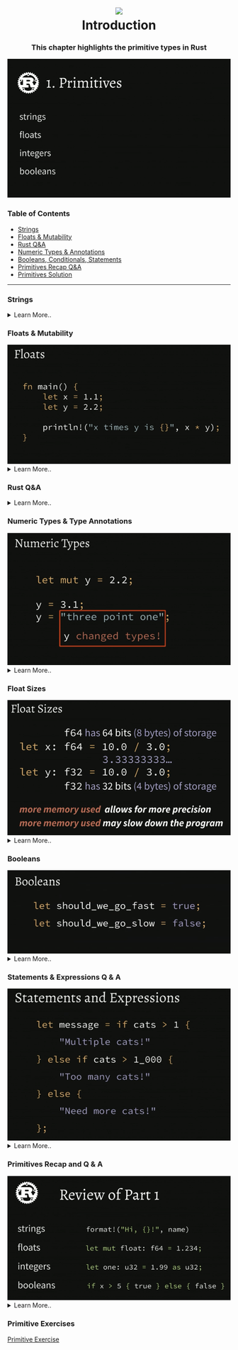 <h1 align="center"><img style="width: 100px;" src="https://external-content.duckduckgo.com/iu/?u=https%3A%2F%2Fwww.freecodecamp.org%2Fnews%2Fcontent%2Fimages%2F2021%2F01%2Frust-mascot.png&f=1&nofb=1&ipt=49a62143c3bb2d19d7862d393b87d3523cc07ab93607ba75d762567ef73c7177" /> </br> Introduction </h1>

<h3 align="center">This chapter highlights the primitive types in Rust </h3>

<img src="../assets/primitives.png" />

###  Table of Contents
  - [Strings](#strings)
  - [Floats & Mutability](#floats-mutability)
  - [Rust Q&A](#rust-q-a)
  - [Numeric Types & Annotations](#numeric-types-annotations)
  - [Booleans, Conditionals, Statements](#booleans-conditionals-statements)
  - [Primitives Recap Q&A](#primitives-recap-q-a)
  - [Primitives Solution](#primitives-solution)

---

### Strings

<details>
  <summary>Learn More..</summary>

  - **Hello World!**
    - below shows how to declare a program in rust, starts with the main function (similar to go or java)
    - main does not take any arguments
    - the below example uses rust print statement `println!` and passes in a string to be printed to the console
    - you would put the main function in a file named `app.rs` .rs is rusts file extension

    ```rust
        fn main() {
            println!("Hello, World!");
        }
    ```

    - to run a rust program we use `rustc`
      - from the root dir of the program run `rustc app.rs` (rustc and the file name to run)
      - this will compile our code and produce a binary file which is something like
        - `app.exe` on windows
        - `app` on mac and linux

    - *macros*
      - since this course will not cover macros, here is a brief
        - in the above example, notice the `!` after the println, this denotes println is a macro (different from the `main()` function)
        - a macro in Rust is a way to do something like a function call, where instead a macro does some code transformation (it is a way to **wrap** the code we write with some *abstracted* rust code kind of like a decorater in python or java with one key difference)
          - Rust has `0 cost abstractions` due to how the compiler handles rust code, so using macros does not add memory or usage to our programs
          - all abstractions `macros` included are compiled down to one set of code as if our program wrote the macro itself so in the `app.exe` the macro does not exist only the code it transformed into
        - you can define your own macros in rust
        - the way to tell the difference between a function and a macro is with the `!`

     - *comments*
       - comments in rust can be written similar to go etc, with a // in front of some text

       ```rs
        fn main() {
            // this is a comment in rust
        }
       ```
     - *crates*
       - crates are rust packages, similar to an npm package in javascript
         - visit [crates.io](https://crates.io) to search for all available rust packages

  - **String Interpolation**
    - This is not a built in as a language feature like python or ruby
    - In Rust, the below example the curly braces are substituted with the values passed in the same place as arguments i.e the first curly braced is replaced with the string `greeting` since it is the first argument after the interpolation string
    - `println!` supports this as apart of its implementation as well as other ways, string interpolation is not supported across any string in Rust
      - `format!` is another way to do string interpolation
        - the second code example shows format in use
        - *Whats the difference between `println` and `format`?*
          - println will always print the string to the console
          - format will return a string, so format can be used to compose together different strings that are returnable in your program like in a function or to a client

    ```rs
        fn main () {
          let greeting = "Hello";
          let subject = "World";

          printin!("{｝，{}!"，greeting, subject)；
        }
    ```

    ```rs
      let subject = "World";
      let greeting = format!("Hello, {}!", subject)
    ```

    - *panic*
      - Panic also supports string interpolation
      - the below example shows a program that puts the crash reason inside a panic message
        - *What is panic used for?*
          - panic is used when you want to end the program, "We are done I can no longer run the program quit/kill the program"
          - in the below example since the panic runs before the last println, the println statement wouldnt actually run since the app will quit at panic
          - panic is not usually used in production applications
            - if familiar with go, panic works the same here
      ```rs
        fn main () {
            let crash_reason = "Server wanted a nap.";

            panic!("I crashed! {}", crash_reason) ;

            println! ("This will never get run.");
        }
      ```

</details>

### Floats & Mutability

<img src="../assets/floats-mut.png" />

<details>
  <summary>Learn More..</summary>

  - **Floats**
    - *String interpolation*
      - string interpolation works not only with string but floats/numbers as well
      - The below example will take the operation in the first argument after the string interp. and substitute the curly braces with the value from the operation

    ```rs
     fn main() {
        let x = 1.1;
        let y = 2.2;

        println!("x times y is {}", x * y)
     }
    ```
    - *output*
      - `x times y is 2.4200000000004`
        - In Rust, when performing a numerical operation this is an example of the result, traditional IEEE `binary floating-point type`
          - this is because binary floats are very fast to get the expected answer while decimal math would come at a significant performance cost since this requires more overhead for a cpu to process
          - full reference from rust docs [Numeric Types](https://doc.rust-lang.org/reference/types/numeric.html?highlight=IEEE#floating-point-typesl)

  - **Mutability**
   - variables are immutable by default in Rust
   - in the below example this could be valid javascript code, where assign x to 1.1 and reassign it to 2.2
     - in Rust this would result in a compiler error

     <img src="../assets/can-not-assign-mut.png" />

     - `let` works similarly to const, once a value is assigned to a variable with the let keyword it is not reassignable or in rust it is known as `immutable` variable
       - let in rust means both const and immutable
         - this means you can not reassign to it OR mutate any data within the value itself

    ```rs
    let x = 1.1;

    x = 2.2;
    ```

    - to make x mutable, the below code shows how rust handles this behavior
      - using the `mut` keyword, rust allows for changes to the variable and content/structure changes where a specifiic value needs to change

    ```rs
    let mut x = 1.1;
    x = 2.2;
    ```
</details>


### Rust Q&A

<details>
  <summary>Learn More..</summary>

  - *What benefits are there for macros over functions?*
    - mainly a matter of convenience, they let you do more things than functions do
      - a function gets an argument and thats all they get to work with
      - in a macro you can pass as many arguments as you want, regular functions require a defined fixed set of arguments
      - macros can not be passed around
  - *Are there performance differences between macros and functions?*
   - Yes at compile time no at run time
    - macros are slower to run at compile time because macros get expanded into a series of function calls but its no different than if you had written the function calls by hand during run time
    - macros are one of the things that can make the compile time slower in rust
  - *So using less macros would make it compile faster?*
   - Yes but this is not a common remediation
     - unless you are using alot of macros they tend not to be a real culprit of slower compilations

  - *What is the point of immutable variables?*
    - the point of immutable variables is good programming practice to default to immutability since they are less error prone
      - i.e if you dont intend to reassign a var, defining with let ensures no where in the code can x be reassigned un intentionally since the compiler will catch a mutation to an immutable item

  - *What is the dyn keyword?*
    - Rust is a statically typed language but there is a `dyn` keyword
     - relatively advanced use case
     - does not exactly work based on first thought of dynamic vs static typings

</details>

### Numeric Types & Type Annotations

<img src="../assets/numerics-annotations.png" />

<details>
  <summary>Learn More..</summary>

  - **Numeric Types**
    - In Rust, although variables can be made mutable with the `mut` keyword, the types will still remain 'immutable'
    - The below snippet shows a mutable var created with a numerical type assigned to it
      - it is then reassigned to a new numerical type (this is ok in rust)
      - it is then reassigned to a string type (this will cause a compiler error)

  ```rs
    let mut y = 2.2;

    y = 3.1;
    y = "three point one";
  ```

  - **Type annotations**
    - type annotations in rust are ways to explicity set the type for variables.
    - Rust does not require you to annotate the types to variables when using let
      - similar to go Rust is able to do type inference and can see, using the below example, x is a float and y is a float
    - in more advanced scenarios Rust compiler may enforce type annotation if the type is harder to infer about
      - the compiler will never miss or get an inferred type wrong if not annotated.. the worst case scenarios are it infers the type or does not compile and enforce type annotation


    ```rs
     fn main() {
        let x: f64 = 1.1; // f64 is a 64 bit floating point number
        let y = 2.2;

        println!("x times y is {}", x * y);
     }
    ```

    - *declaring our first function*
      - when defining functions you are required to use type annotations, in the example below the function parameters are annotated as well as the function return type
       - x is a 64 bit float
       - y is a 64 bit float
       - multiply_both returns a 64 bit float
         - return types are annotated using the `-> type` after the parameter block
      - if your function doesn't return anything you can leave the return type empty (no need for things like void etc.)

      ```rs
      fn main() {
        let answer = multiply_both(1.1, 2.2);
        println!("1.1 x 2.2 = ", answer);
            // ! means println is a macro, not a function
      }

      fn multiply_both(x: f64, y: f64) -> f64 {
        return x * y;
      }
      ```

    - *Is there a way to trick the rust compiler by saying something has the type obj or any to mutate the type?*
       - no, Rust does not have an `any` type or `obj`
       - having collections that contain multiple types is possible using `enums` which is covered in a future section
</details>


### Float Sizes

<img src="../assets/float-sizes.png" />


<details>
  <summary>Learn More..</summary>

  - There are two float sizes `f64` & `f32`
    - There are trade offs to using one vs the other
    - f64 can be better for calculation where precision is really important since it registers numbers at a higher bit count or 8 bytes of storage
    - f32 only has 32 bits (4 bytes) of storage, making it more memory efficient but not as accurate
  - *Why not always use f64 since it is more precise?*
    - more memory used allows for more precision
    - more memory used may slow down the program
    - I.e if you are writing a game engine and it needs to calculate millions of coordinates it starts to make a difference with how much memory you are using and cause real performance issue if using f64 everywhere instead of choosing when to use f64 where precision is needed and f32 i.e where it is not

  ```rs
  let x: f64 = 10.1 / 3.0; // f64 is a 64 bit float
  let y: f32 = 10.0 / 3.0; // f32 is a 32 bit float
  ```

  *Integers*
    - Integers are also a numerical type, the same as floats, without the decimal point (whole number, 0 or negative number)
    - Integers also have differet sizes
    - Rust has `number literals` that allow you to use different syntax when writing numbers
      - `1_000` is the same as `1,000` in rust

    ```rs
     let ninety = 90;
     let negative_five = -5;
     let one_thousand = 1_000;
     let exactly_three = 10 / 3; // this returns a whole number 3 not 3.33
     let this_will_panic = 5 / 0; // dividing by zero will cause the program to quit
    ```

  *Integer Sizes*
    *Signed Integers*
    - There are multiple integer sizes as small as `i8` (1 byte) `i128`
    - each size has a set of numbers they support
      - i8 8 bits (1 byte) -> -128 to 127
      - i16 16 bits (2 bytes) -> -32,768 to 32,767
      - i32 32 bits (4 bytes) ...
      - i64 64 bits (8 bytes)
      - i128 128 bits (16 bytes)

    *Unsigned Integers*
    - There are multiple unsigned integer sizes
    - the lowest value you can have in an unsigned integer is 0 (all positive numbers)

      - u8 -> 0-255
      - u16 -> 0-65,535
      - u32 -> 0-4,294,967,295
      - u64 -> 0-18,446,744,709,551,615
      - u128 -> 0-170...undecillion

    *What is the difference between signed and unsigned integers?*
     - signed integers have a larger range of possible numbers from negative to positive numbers
     - unsigned integers have a smaller range of possible numbers with only positive numbers being assignable to a type u<size>

   - uints are more commonly used in rust

   *char*
     - a `u32` that's been Univode validated

  *Converting numbers with as*

    - In the below example is a function that multiplies to arguments passed in, one a 64 bit int the other an unsigned 8 bit int and the function returns a 64 bit in
    - By default those are incompatible
    - Rust uses the `as` keyword to convert one numericaly value type to another
    - if this function was run as `return x * y` we get a compiler error
    - it is commonplace to use as on the larger numerical type since it can handle more data making it more flexible than the smaller numerical type, this is shown in the example below
    - this can be used to convert between ints and floats

  ```rs
    fn multiply(x: i64, y: u8) -> i64 {
        return x * (y as i64);
    }

    fn divide(x: i32, y: u16) -> f64 {
        return x as f64 / y as f64;
    }
  ```

</details>

### Booleans

<img src="../assets/bool.png" />

<details>
  <summary>Learn More..</summary>

  - Rust has 2 boolean type
    - true
    - false
  - Behind the scenes booleans are just u8s, which means you can use `as` to convert a boolean to a u8
    - *true as u8* - evaluates to 1 at runtime
    - *false as u8* - evaluates to 0 at runtime

  ```rs
    let should_we_go_fast = true;
    let should_we_go_slow = false;

    1 == 2 // evaluates to false
  ```

  - *Comparisons*
    - `==` is used to compare two values
      - this is known as a structural equality, meaning if you take two structures or collections and compare them rust will compare all of the contents of the collections
      - this is different from reference equality in some other languages
      - double equals is the only equals in rust, no triple equal etc.

  - *Conditionals*
    - conditionals in rust do not require you wrap them paranthesis
    - conditional logic in rust must be wrapped in curly braces
    - the if must be a boolean, there are no truthy statements in rust
    - else if is also supported in rust

  ```rs
  if cat > 1 {
    println!("Multiple cats!");
  } else {
    println!("Need more cats!");
  }

   if cat > 1 {
    println!("Multiple cats!");
  } else if cats > 1_000 {
    println!("Too  many cats!");
  }
  ```

    - *Statements and Expressions*
      - An **expression** in rust is something that evaluates to a value
        - `cats > 1_0000` this will evaluate to either true or false (a value)
        - this also breaks down to sub expressions
          - `cat` is an expression and `1_0000` is an expression and they come together to make an expression

      - A **statement** in rust does not evaluate to a value
        - `println!("Multiple Cats");`
        - statements will typically end with a semicolon

    - *Why does this distinction matter?*
     - In some cases the rust compiler gives you conveniences when you choose an expression over a statement
     - In the below example, if we compare this to javascript, the return statement is needed
     - In rust as long as the expression `x*y` is what you want to return the return statement is not required
       - the compiler will infer that this should be returned
       - In rust if a function ends with an expression rather than a statement, the function will automatically return the expression
       - this only works without a ;, adding a semicolon to an expression in rust tells the compiler this line is a statement
       - to get the return without the return keyword leave out the return and the semicolon

     ```rs
     fn multiply_both(x: f64, y: f64 -> f64 {
        return x*y
     }
     ```

    - *Expression vs Statements apply to conditionals too!*
      - instead of using print statements like the above, removing the println and semicolons we can return the strings themselves and create something similar to a ternary in javascript
      - the below example based on the condition, we store the string in message
        - *note*
          - the semicolon at the end of the entire statement is required since let is a statement

    ```rs
        let message = if cat > 1 {
         "Multiple cats!"
        } else if cats > 1_000 {
          "Too many cats!"
        } else {
          "Need more cats!"
        };
    ```
</details>

### Statements & Expressions Q & A

<img src="../assets/statements-q-a-.png" />

<details>
  <summary>Learn More..</summary>

  - *If a function contains more than one expression can we utilize the expression return?*
    - the rule is you can have as many statements in a row, with only one expression at the end
    - multiple expressions will result in a compiler error
  - *For early returns can expression returns be utilized?*
    - no for early returns use the return keyword
  - Type errors occur when comparing the string foo is greater than 1, no cross comparison types

  - *Rust does not have a concept of none, null, nil, undefined*
</details>


### Primitives Recap and Q & A

<img src="../assets/recap-prim.png" />

<details>
  <summary>Learn More..</summary>

  - *What is the difference between traits and macros?*
    - traits and macros have nothing to do with eachother
       - traits
         - similar to classes or interfaces, adds code reuse and flexibility
       - macros
         - something that happens at compile time, rust executes some logic inside the macro which expands it into a serious of other function call i.e `format!` `println!`

   - *When using `y as i64` to convert to a new i64 value does rust copy that i64 to a new i64 in memory?*
     - yes, it has to since whatever the numerical type in assigned to y is being converted to will be a new size
     - although this is the process it is trivially fast to convert and use `as`
</details>


### Primitive Exercises

[Primitive Exercise](../rust-1.51-workshop/part1/)
